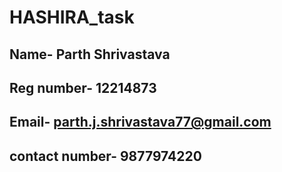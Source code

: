 # HASHIRA_task

## Name- Parth Shrivastava
## Reg number- 12214873
## Email- parth.j.shrivastava77@gmail.com
## contact number- 9877974220
